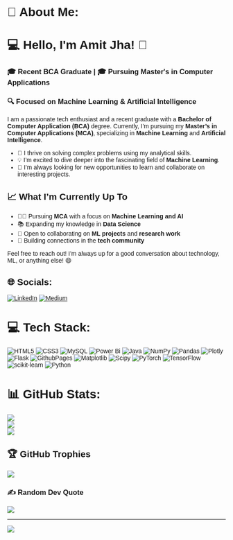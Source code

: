 # 💫 About Me:
<!DOCTYPE html>
<html lang="en">
<head>
    <meta charset="UTF-8">
    <meta name="viewport" content="width=device-width, initial-scale=1.0">
    <!--<title>README</title>-->
</head>
<body style="font-family: Arial, sans-serif;">
    <h1>💻 Hello, I'm Amit Jha! 👋</h1>
    <h3>🎓 Recent BCA Graduate | 🎓 Pursuing Master's in Computer Applications</h3>
    <h3>🔍 Focused on Machine Learning & Artificial Intelligence</h3>

  <p>
        I am a passionate tech enthusiast and a recent graduate with a <strong>Bachelor of Computer Application (BCA)</strong> degree. Currently, I’m pursuing my <strong>Master’s in Computer Applications (MCA)</strong>, specializing in <strong>Machine Learning</strong> and <strong>Artificial Intelligence</strong>.
    </p>
    <ul>
        <li>🎯 I thrive on solving complex problems using my analytical skills.</li>
        <li>💡 I’m excited to dive deeper into the fascinating field of <strong>Machine Learning</strong>.</li>
        <li>🌟 I’m always looking for new opportunities to learn and collaborate on interesting projects.</li>
    </ul>
    
  <h2>📈 What I’m Currently Up To</h2>
    <ul>
        <li>👨‍🎓 Pursuing <strong>MCA</strong> with a focus on <strong>Machine Learning and AI</strong></li>
        <li>📚 Expanding my knowledge in <strong>Data Science</strong></li>
        <li>💼 Open to collaborating on <strong>ML projects</strong> and <strong>research work</strong></li>
        <li>🤝 Building connections in the <strong>tech community</strong></li>
    </ul>

<p>Feel free to reach out! I’m always up for a good conversation about technology, ML, or anything else! 😄</p>
</body>
</html>


## 🌐 Socials:
[![LinkedIn](https://img.shields.io/badge/LinkedIn-%230077B5.svg?logo=linkedin&logoColor=white)](https://linkedin.com/in/https://www.linkedin.com/in/mr-amit-jha) [![Medium](https://img.shields.io/badge/Medium-12100E?logo=medium&logoColor=white)](https://medium.com/@https://medium.com/@amitjha2989) 

# 💻 Tech Stack:
![HTML5](https://img.shields.io/badge/html5-%23E34F26.svg?style=flat&logo=html5&logoColor=white) ![CSS3](https://img.shields.io/badge/css3-%231572B6.svg?style=flat&logo=css3&logoColor=white) ![MySQL](https://img.shields.io/badge/mysql-4479A1.svg?style=flat&logo=mysql&logoColor=white) ![Power Bi](https://img.shields.io/badge/power_bi-F2C811?style=flat&logo=powerbi&logoColor=black) ![Java](https://img.shields.io/badge/java-%23ED8B00.svg?style=flat&logo=openjdk&logoColor=white) ![NumPy](https://img.shields.io/badge/numpy-%23013243.svg?style=flat&logo=numpy&logoColor=white) ![Pandas](https://img.shields.io/badge/pandas-%23150458.svg?style=flat&logo=pandas&logoColor=white) ![Plotly](https://img.shields.io/badge/Plotly-%233F4F75.svg?style=flat&logo=plotly&logoColor=white) ![Flask](https://img.shields.io/badge/flask-%23000.svg?style=flat&logo=flask&logoColor=white) ![GithubPages](https://img.shields.io/badge/github%20pages-121013?style=flat&logo=github&logoColor=white) ![Matplotlib](https://img.shields.io/badge/Matplotlib-%23ffffff.svg?style=flat&logo=Matplotlib&logoColor=black) ![Scipy](https://img.shields.io/badge/SciPy-%230C55A5.svg?style=flat&logo=scipy&logoColor=%white) ![PyTorch](https://img.shields.io/badge/PyTorch-%23EE4C2C.svg?style=flat&logo=PyTorch&logoColor=white) ![TensorFlow](https://img.shields.io/badge/TensorFlow-%23FF6F00.svg?style=flat&logo=TensorFlow&logoColor=white) ![scikit-learn](https://img.shields.io/badge/scikit--learn-%23F7931E.svg?style=flat&logo=scikit-learn&logoColor=white) ![Python](https://img.shields.io/badge/python-3670A0?style=flat&logo=python&logoColor=ffdd54)
# 📊 GitHub Stats:
![](https://github-readme-stats.vercel.app/api?username=jhaamit07&theme=dark&hide_border=false&include_all_commits=true&count_private=false)<br/>
![](https://github-readme-streak-stats.herokuapp.com/?user=jhaamit07&theme=dark&hide_border=false)<br/>
![](https://github-readme-stats.vercel.app/api/top-langs/?username=jhaamit07&theme=dark&hide_border=false&include_all_commits=true&count_private=false&layout=compact)

## 🏆 GitHub Trophies
![](https://github-profile-trophy.vercel.app/?username=jhaamit07&theme=radical&no-frame=false&no-bg=false&margin-w=4)

### ✍️ Random Dev Quote
![](https://quotes-github-readme.vercel.app/api?type=horizontal&theme=tokyonight)

<!--
### 🔝 Top Contributed Repo
![](https://github-contributor-stats.vercel.app/api?username=jhaamit07&limit=5&theme=tokyonight&combine_all_yearly_contributions=true)
-->
---
[![](https://visitcount.itsvg.in/api?id=jhaamit07&icon=0&color=0)](https://visitcount.itsvg.in)

<!-- Proudly created with GPRM ( https://gprm.itsvg.in ) -->

<!---
jhaamit07/jhaamit07 is a ✨ special ✨ repository because its `README.md` (this file) appears on your GitHub profile.
You can click the Preview link to take a look at your changes.
--->
